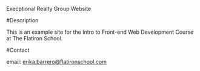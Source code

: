 Execptional Realty Group Website

#Description

This is an example site for the Intro to Front-end Web Development Course at The Flatiron School.

#Contact

email: erika.barrero@flatironschool.com
